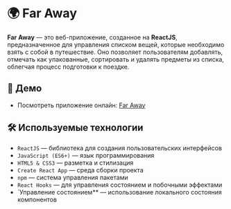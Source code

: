# 🌍 Far Away

**Far Away** — это веб-приложение, созданное на **ReactJS**, предназначенное для управления списком вещей, которые необходимо взять с собой в путешествие. 
Оно позволяет пользователям добавлять, отмечать как упакованные, сортировать и удалять предметы из списка, облегчая процесс подготовки к поездке.

## 🔗 Демо
- Посмотреть приложение онлайн: [Far Away](https://gulnaz-web.github.io/far-away/)

## 🛠 Используемые технологии
- `ReactJS` — библиотека для создания пользовательских интерфейсов
- `JavaScript (ES6+)` — язык программирования
- `HTML5 & CSS3` — разметка и стилизация
- `Create React App` — среда сборки проекта
- `npm` — система управления пакетами
- `React Hooks` — для управления состоянием и побочными эффектами
- `Управление состоянием** — использование локального состояния компонентов
